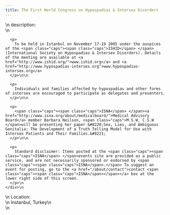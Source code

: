 ```yaml
---
title: The First World Congress on Hypospadias & Intersex Disorders
---
```


<div class="flexinode-body flexinode-2">
  <div class="flexinode-textarea-1">
    <div class="form-item">
      \n <label>description:</label><br /> \n 
      
      <p>
        To be held in Istanbul on November 17-19 2005 under the auspices of the <span class="caps"><span class="caps">ISHID</span> </span>(International Society on Hypospadias & Intersex Disorders). Details of the meeting are available at <a href="http://www.ishid.org/">www.ishid.org</a> and <a href="http://www.hypospadias-intersex.org">www.hypospadias-intersex.org</a>
      </p>\n\n
      
      <p>
        Individuals and families affected by hypospadias and other forms of intersex are encouraged to participate as delegates and presenters.
      </p>\n\n
      
      <p>
        <span class="caps"><span class="caps">ISNA</span> </span><a href="http://www.isna.org/about/medicalboard/">Medical Advisory Board</a> member Barbara Neilson, <span class="caps">M.S.W, C.S.W </span>will be presenting her paper &#8220;Sex, Lies, and Ambiguous Genitalia: The Development of a Truth Telling Model for Use with Intersex Patients and Their Families.&#8221;
      </p>\n\n
      
      <p>
        Standard disclaimer: Items posted at the <span class="caps"><span class="caps">ISNA</span> </span>events site are provided as a public service, and are not necessarily sponsored or endorsed by <span class="caps"><span class="caps">ISNA</span>.</span> To suggest an event for posting, go to the <a href="/about/contact">contact <span class="caps"><span class="caps">ISNA</span></span></a> box at the lower right side of this screen.
      </p>\n
    </div>\n
  </div>
  
  <div class="flexinode-textfield-2">
    <div class="form-item">
      \n <label>Location:</label><br /> \n Instanbul, Turkey\n
    </div>\n
  </div>
</div>